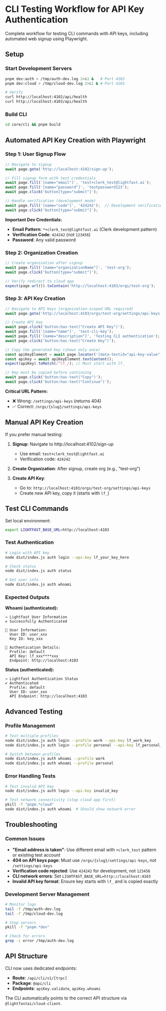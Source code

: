 # CLI Testing Workflow for API Key Authentication

Complete workflow for testing CLI commands with API keys, including automated web signup using Playwright.

## Setup

### Start Development Servers
```bash
pnpm dev:auth > /tmp/auth-dev.log 2>&1 &   # Port 4102
pnpm dev:cloud > /tmp/cloud-dev.log 2>&1 & # Port 4103

# Verify
curl http://localhost:4102/api/health
curl http://localhost:4103/api/health
```

### Build CLI
```bash
cd core/cli && pnpm build
```

## Automated API Key Creation with Playwright

### Step 1: User Signup Flow

```javascript
// Navigate to signup
await page.goto('http://localhost:4102/sign-up');

// Fill signup form with test credentials
await page.fill('[name="email"]', 'test+clerk_test@lightfast.ai');
await page.fill('[name="password"]', 'testpassword123');
await page.click('button[type="submit"]');

// Handle verification (development mode)
await page.fill('[name="code"]', '424242');  // Development verification code
await page.click('button[type="submit"]');
```

**Important Dev Credentials:**
- **Email Pattern**: `*+clerk_test@lightfast.ai` (Clerk development pattern)
- **Verification Code**: `424242` (not `123456`)
- **Password**: Any valid password

### Step 2: Organization Creation

```javascript
// Create organization after signup
await page.fill('[name="organizationName"]', 'test-org');
await page.click('button[type="submit"]');

// Verify redirect to cloud app
expect(page.url()).toContain('http://localhost:4103/orgs/test-org');
```

### Step 3: API Key Creation

```javascript
// Navigate to API keys (organization-scoped URL required)
await page.goto('http://localhost:4103/orgs/test-org/settings/api-keys');

// Create API key
await page.click('button:has-text("Create API Key")');
await page.fill('[name="name"]', 'test-cli-key');
await page.fill('[name="description"]', 'Testing CLI authentication');
await page.click('button:has-text("Create Key")');

// Copy the generated key (shown only once)
const apiKeyElement = await page.locator('[data-testid="api-key-value"]');
const apiKey = await apiKeyElement.textContent();
expect(apiKey).toMatch(/^lf_/); // Must start with lf_

// Key must be copied before continuing
await page.click('button:has-text("Copy")');
await page.click('button:has-text("Continue")');
```

**Critical URL Pattern:**
- ❌ Wrong: `/settings/api-keys` (returns 404)
- ✅ Correct: `/orgs/{slug}/settings/api-keys`

## Manual API Key Creation

If you prefer manual testing:

1. **Signup**: Navigate to http://localhost:4102/sign-up
   - Use email: `test+clerk_test@lightfast.ai`
   - Verification code: `424242`

2. **Create Organization**: After signup, create org (e.g., "test-org")

3. **Create API Key**: 
   - Go to: `http://localhost:4103/orgs/test-org/settings/api-keys`
   - Create new API key, copy it (starts with `lf_`)

## Test CLI Commands

Set local environment:
```bash
export LIGHTFAST_BASE_URL=http://localhost:4103
```

### Test Authentication
```bash
# Login with API key
node dist/index.js auth login --api-key lf_your_key_here

# Check status
node dist/index.js auth status

# Get user info
node dist/index.js auth whoami
```

### Expected Outputs

**Whoami (authenticated):**
```
→ Lightfast User Information
✔ Successfully Authenticated

👤 User Information:
  User ID: user_xxx
  Key ID: key_xxx

🔑 Authentication Details:
  Profile: default
  API Key: lf_xxx****xxx
  Endpoint: http://localhost:4103
```

**Status (authenticated):**
```
→ Lightfast Authentication Status
✔ Authenticated
  Profile: default
  User ID: user_xxx
  API Endpoint: http://localhost:4103
```

## Advanced Testing

### Profile Management
```bash
# Test multiple profiles
node dist/index.js auth login --profile work --api-key lf_work_key
node dist/index.js auth login --profile personal --api-key lf_personal_key

# Switch between profiles
node dist/index.js auth whoami --profile work
node dist/index.js auth whoami --profile personal
```

### Error Handling Tests
```bash
# Test invalid API key
node dist/index.js auth login --api-key invalid_key

# Test network connectivity (stop cloud app first)
pkill -f "pnpm.*cloud"
node dist/index.js auth whoami  # Should show network error
```

## Troubleshooting

### Common Issues
- **"Email address is taken"**: Use different email with `+clerk_test` pattern or existing test account
- **404 on API keys page**: Must use `/orgs/{slug}/settings/api-keys`, not `/settings/api-keys`
- **Verification code rejected**: Use `424242` for development, not `123456`
- **CLI network errors**: Set `LIGHTFAST_BASE_URL=http://localhost:4103`
- **Invalid API key format**: Ensure key starts with `lf_` and is copied exactly

### Development Server Management
```bash
# Monitor logs
tail -f /tmp/auth-dev.log
tail -f /tmp/cloud-dev.log

# Stop servers
pkill -f "pnpm.*dev"

# Check for errors
grep -i error /tmp/auth-dev.log
```

## API Structure

CLI now uses dedicated endpoints:
- **Route**: `/api/cli/v1/[trpc]`
- **Package**: `@api/cli`  
- **Endpoints**: `apiKey.validate`, `apiKey.whoami`

The CLI automatically points to the correct API structure via `@lightfastai/cloud-client`.